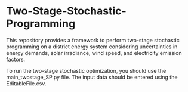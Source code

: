 # Two-Stage-Stochastic-Programming
This repository provides a framework to perform two-stage stochastic programming on a district energy system considering uncertainties in energy demands, solar irradiance, wind speed, and electricity emission factors.

To run the two-stage stochastic optimization, you should use the main_twostage_SP.py file. The input data should be entered using the EditableFile.csv.
